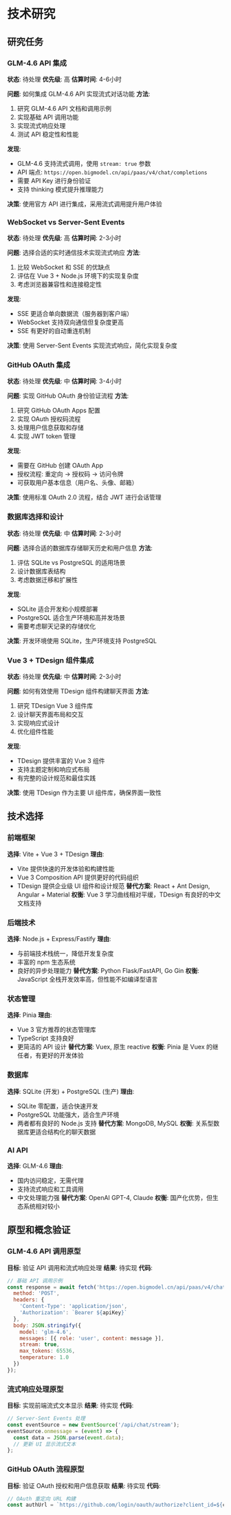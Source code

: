 # 技术研究

## 研究任务

### GLM-4.6 API 集成
**状态**: 待处理
**优先级**: 高
**估算时间**: 4-6小时

**问题**: 如何集成 GLM-4.6 API 实现流式对话功能
**方法**: 
1. 研究 GLM-4.6 API 文档和调用示例
2. 实现基础 API 调用功能
3. 实现流式响应处理
4. 测试 API 稳定性和性能

**发现**: 
- GLM-4.6 支持流式调用，使用 `stream: true` 参数
- API 端点: `https://open.bigmodel.cn/api/paas/v4/chat/completions`
- 需要 API Key 进行身份验证
- 支持 thinking 模式提升推理能力

**决策**: 使用官方 API 进行集成，采用流式调用提升用户体验

### WebSocket vs Server-Sent Events
**状态**: 待处理
**优先级**: 高
**估算时间**: 2-3小时

**问题**: 选择合适的实时通信技术实现流式响应
**方法**:
1. 比较 WebSocket 和 SSE 的优缺点
2. 评估在 Vue 3 + Node.js 环境下的实现复杂度
3. 考虑浏览器兼容性和连接稳定性

**发现**: 
- SSE 更适合单向数据流（服务器到客户端）
- WebSocket 支持双向通信但复杂度更高
- SSE 有更好的自动重连机制

**决策**: 使用 Server-Sent Events 实现流式响应，简化实现复杂度

### GitHub OAuth 集成
**状态**: 待处理
**优先级**: 中
**估算时间**: 3-4小时

**问题**: 实现 GitHub OAuth 身份验证流程
**方法**:
1. 研究 GitHub OAuth Apps 配置
2. 实现 OAuth 授权码流程
3. 处理用户信息获取和存储
4. 实现 JWT token 管理

**发现**: 
- 需要在 GitHub 创建 OAuth App
- 授权流程: 重定向 → 授权码 → 访问令牌
- 可获取用户基本信息（用户名、头像、邮箱）

**决策**: 使用标准 OAuth 2.0 流程，结合 JWT 进行会话管理

### 数据库选择和设计
**状态**: 待处理
**优先级**: 中
**估算时间**: 2-3小时

**问题**: 选择合适的数据库存储聊天历史和用户信息
**方法**:
1. 评估 SQLite vs PostgreSQL 的适用场景
2. 设计数据库表结构
3. 考虑数据迁移和扩展性

**发现**: 
- SQLite 适合开发和小规模部署
- PostgreSQL 适合生产环境和高并发场景
- 需要考虑聊天记录的存储优化

**决策**: 开发环境使用 SQLite，生产环境支持 PostgreSQL

### Vue 3 + TDesign 组件集成
**状态**: 待处理
**优先级**: 中
**估算时间**: 2-3小时

**问题**: 如何有效使用 TDesign 组件构建聊天界面
**方法**:
1. 研究 TDesign Vue 3 组件库
2. 设计聊天界面布局和交互
3. 实现响应式设计
4. 优化组件性能

**发现**: 
- TDesign 提供丰富的 Vue 3 组件
- 支持主题定制和响应式布局
- 有完整的设计规范和最佳实践

**决策**: 使用 TDesign 作为主要 UI 组件库，确保界面一致性

## 技术选择

### 前端框架
**选择**: Vite + Vue 3 + TDesign
**理由**: 
- Vite 提供快速的开发体验和构建性能
- Vue 3 Composition API 提供更好的代码组织
- TDesign 提供企业级 UI 组件和设计规范
**替代方案**: React + Ant Design, Angular + Material
**权衡**: Vue 3 学习曲线相对平缓，TDesign 有良好的中文文档支持

### 后端技术
**选择**: Node.js + Express/Fastify
**理由**: 
- 与前端技术栈统一，降低开发复杂度
- 丰富的 npm 生态系统
- 良好的异步处理能力
**替代方案**: Python Flask/FastAPI, Go Gin
**权衡**: JavaScript 全栈开发效率高，但性能不如编译型语言

### 状态管理
**选择**: Pinia
**理由**: 
- Vue 3 官方推荐的状态管理库
- TypeScript 支持良好
- 更简洁的 API 设计
**替代方案**: Vuex, 原生 reactive
**权衡**: Pinia 是 Vuex 的继任者，有更好的开发体验

### 数据库
**选择**: SQLite (开发) + PostgreSQL (生产)
**理由**: 
- SQLite 零配置，适合快速开发
- PostgreSQL 功能强大，适合生产环境
- 两者都有良好的 Node.js 支持
**替代方案**: MongoDB, MySQL
**权衡**: 关系型数据库更适合结构化的聊天数据

### AI API
**选择**: GLM-4.6
**理由**: 
- 国内访问稳定，无需代理
- 支持流式响应和工具调用
- 中文处理能力强
**替代方案**: OpenAI GPT-4, Claude
**权衡**: 国产化优势，但生态系统相对较小

## 原型和概念验证

### GLM-4.6 API 调用原型
**目标**: 验证 API 调用和流式响应处理
**结果**: 待实现
**代码**: 
```javascript
// 基础 API 调用示例
const response = await fetch('https://open.bigmodel.cn/api/paas/v4/chat/completions', {
  method: 'POST',
  headers: {
    'Content-Type': 'application/json',
    'Authorization': `Bearer ${apiKey}`
  },
  body: JSON.stringify({
    model: 'glm-4.6',
    messages: [{ role: 'user', content: message }],
    stream: true,
    max_tokens: 65536,
    temperature: 1.0
  })
});
```

### 流式响应处理原型
**目标**: 实现前端流式文本显示
**结果**: 待实现
**代码**: 
```javascript
// Server-Sent Events 处理
const eventSource = new EventSource('/api/chat/stream');
eventSource.onmessage = (event) => {
  const data = JSON.parse(event.data);
  // 更新 UI 显示流式文本
};
```

### GitHub OAuth 流程原型
**目标**: 验证 OAuth 授权和用户信息获取
**结果**: 待实现
**代码**: 
```javascript
// OAuth 重定向 URL 构建
const authUrl = `https://github.com/login/oauth/authorize?client_id=${clientId}&redirect_uri=${redirectUri}&scope=user:email`;
```
